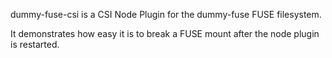 dummy-fuse-csi is a CSI Node Plugin for the dummy-fuse FUSE filesystem.

It demonstrates how easy it is to break a FUSE mount after the node plugin is restarted.

